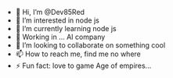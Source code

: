 - 👋 Hi, I’m @Dev85Red
- 👀 I’m interested in node js 
- 🌱 I’m currently learning node js
- 💼 Working in ... AI company
- 💞️ I’m looking to collaborate on something cool
- 📫 How to reach me, find me no where
- ⚡ Fun fact: love to game Age of empires...

<!---
Dev85Red/Dev85Red is a ✨ special ✨ repository because its `README.md` (this file) appears on your GitHub profile.
You can click the Preview link to take a look at your changes.
--->
